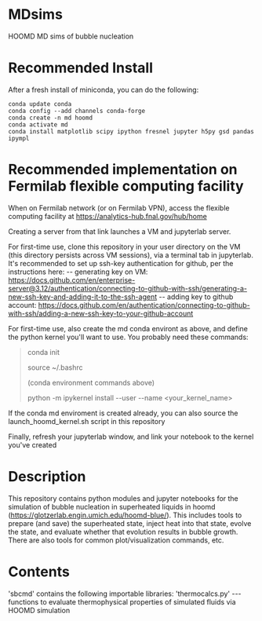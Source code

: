 # MDsims
HOOMD MD sims of bubble nucleation

# Recommended Install
After a fresh install of miniconda, you can do the following:

```
conda update conda
conda config --add channels conda-forge
conda create -n md hoomd
conda activate md
conda install matplotlib scipy ipython fresnel jupyter h5py gsd pandas ipympl
```

# Recommended implementation on Fermilab flexible computing facility
When on Fermilab network (or on Fermilab VPN), access the flexible computing facility at
https://analytics-hub.fnal.gov/hub/home

Creating a server from that link launches a VM and jupyterlab server.

For first-time use, clone this repository in your user directory on the VM (this directory persists across VM sessions), via a terminal tab in jupyterlab.
It's recommended to set up ssh-key authentication for github, per the instructions here:
 -- generating key on VM:  https://docs.github.com/en/enterprise-server@3.12/authentication/connecting-to-github-with-ssh/generating-a-new-ssh-key-and-adding-it-to-the-ssh-agent
 -- adding key to github account:  https://docs.github.com/en/authentication/connecting-to-github-with-ssh/adding-a-new-ssh-key-to-your-github-account

For first-time use, also create the md conda environt as above, and define the python kernel you'll want to use.  You probably need these commands:
> conda init
> 
> source ~/.bashrc
> 
> (conda environment commands above)
> 
> python -m ipykernel install --user --name <your_kernel_name>

If the conda md enviroment is created already, you can also source the launch_hoomd_kernel.sh script in this repository

Finally, refresh your jupyterlab window, and link your notebook to the kernel you've created

# Description
This repository contains python modules and jupyter notebooks for the simulation of bubble nucleation in superheated liquids in hoomd (https://glotzerlab.engin.umich.edu/hoomd-blue/).  This includes tools to prepare (and save) the superheated state, inject heat into that state, evolve the state, and evaluate whether that evolution results in bubble growth.  There are also tools for common plot/visualization commands, etc.

# Contents
'sbcmd' contains the following importable libraries:
  'thermocalcs.py' --- functions to evaluate thermophysical properties of simulated fluids via HOOMD simulation
  

